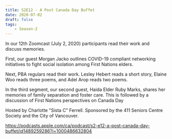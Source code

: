 ```yaml
---
title: S2E12 - A Post Canada Day Buffet
date: 2020-07-02
draft: false
tags:
    - Season-2
---
```


In our 12th Zoomcast (July 2, 2020) participants read their work and discuss memories.

First, our guest Morgan Jacko outlines COVID-19 compliant networking initiatives to fight social isolation among First Nations elders.

Next, PBA regulars read their work. Lesley Hebert reads a short story, Elaine Woo reads three poems, and Adel Arop reads two poems.

In the third segment, our second guest, Haida Elder Ruby Marks, shares her memories of family separation and foster care. This is followed by a discussion of First Nations perspectives on Canada Day

Hosted by Charlotte "Sista C" Ferrell. Sponsored by the 411 Seniors Centre Society and the City of Vancouver.

https://podcasts.apple.com/ca/podcast/s2-e12-a-post-canada-day-buffet/id1489259286?i=1000486632804

